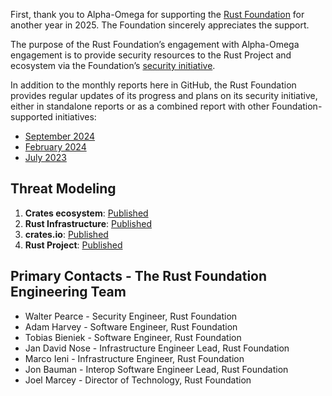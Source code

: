 
First, thank you to Alpha-Omega for supporting the [Rust Foundation](https://rustfoundation.org) for another year in 2025. The Foundation sincerely appreciates the support.

The purpose of the Rust Foundation’s engagement with Alpha-Omega engagement is to provide security resources to the Rust Project and ecosystem via the Foundation’s [security initiative](https://foundation.rust-lang.org/news/2022-09-13-rust-foundation-establishes-security-team/).

In addition to the monthly reports here in GitHub, the Rust Foundation provides regular updates of its progress and plans on its security initiative, either in standalone reports or as a combined report with other Foundation-supported initiatives:

* [September 2024](https://foundation.rust-lang.org/news/latest-rust-foundation-report-details-technical-accomplishments/)
* [February 2024](https://foundation.rust-lang.org/news/second-security-initiative-report-details-rust-security-advancements/)
* [July 2023](https://foundation.rust-lang.org/news/new-rust-foundation-report-details-security-initiative-progress/)

## Threat Modeling

1. **Crates ecosystem**: [Published](https://drive.google.com/file/d/1YxpJ0W5eqat2Y3ZfbdwKm_AoNhX3hIj_/)
2. **Rust Infrastructure**: [Published](https://docs.google.com/document/d/10Qlf8lk7VbpWhA0wHqJj4syYuUVr8rkGVM-k2qkb0QE/)
3. **crates.io**: [Published](https://docs.google.com/document/d/1krEL8zccid44ojS2vqxH4HRCD-bPzC7tLfcDhc5QekI/)
4. **Rust Project**: [Published](https://docs.google.com/document/d/1kpUUYekiiZRARk_EDQ7merBLmwp301yCE28MkQH-x8k/)

## Primary Contacts - The Rust Foundation Engineering Team

* Walter Pearce - Security Engineer, Rust Foundation
* Adam Harvey - Software Engineer, Rust Foundation
* Tobias Bieniek - Software Engineer, Rust Foundation
* Jan David Nose - Infrastructure Engineer Lead, Rust Foundation
* Marco Ieni - Infrastructure Engineer, Rust Foundation
* Jon Bauman - Interop Software Engineer Lead, Rust Foundation
* Joel Marcey - Director of Technology, Rust Foundation